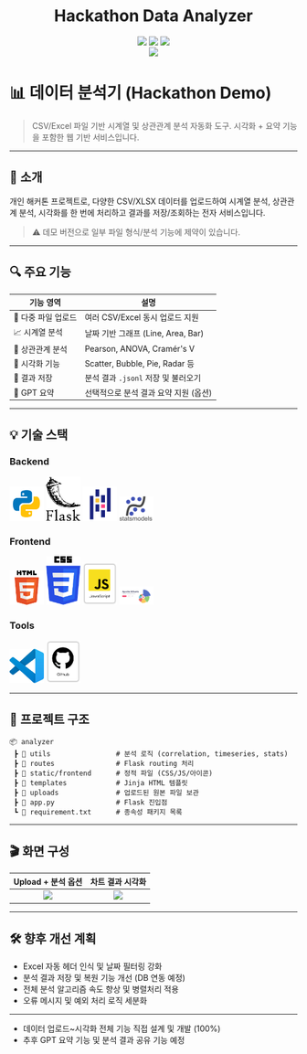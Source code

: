 <div align="center">

<!-- logo -->


# Hackathon Data Analyzer 

[<img src="https://img.shields.io/badge/-readme.md-important?style=flat&logo=google-chrome&logoColor=white" />]() [<img src="https://img.shields.io/badge/-tech blog-blue?style=flat&logo=google-chrome&logoColor=white" />]() [<img src="https://img.shields.io/badge/release-v0.1.0-yellow?style=flat&logo=google-chrome&logoColor=white" />]() <br/> [<img src="https://img.shields.io/badge/프로젝트 기간-2025.05~2025.06-green?style=flat&logo=&logoColor=white" />]()

</div>

# 📊 데이터 분석기 (Hackathon Demo)

> CSV/Excel 파일 기반 시계열 및 상관관계 분석 자동화 도구. 시각화 + 요약 기능을 포함한 웹 기반 서비스입니다.

---

## 📝 소개

개인 해커톤 프로젝트로, 다양한 CSV/XLSX 데이터를 업로드하여
시계열 분석, 상관관계 분석, 시각화를 한 번에 처리하고 결과를 저장/조회하는 전자 서비스입니다.

> ⚠️ 데모 버전으로 일부 파일 형식/분석 기능에 제약이 있습니다.

---

## 🔍 주요 기능

| 기능 영역        | 설명                            |
| ------------ | ----------------------------- |
| 📂 다중 파일 업로드 | 여러 CSV/Excel 동시 업로드 지원        |
| 📈 시계열 분석    | 날짜 기반 그래프 (Line, Area, Bar)   |
| 🔗 상관관계 분석   | Pearson, ANOVA, Cramér's V    |
| 🧩 시각화 기능    | Scatter, Bubble, Pie, Radar 등 |
| 💾 결과 저장     | 분석 결과 `.jsonl` 저장 및 불러오기      |
| 🤖 GPT 요약    | 선택적으로 분석 결과 요약 지원 (옵션)        |

---

## 💡 기술 스택


### Backend

<div>
<img src="./skills/Python.png" width="60">
<img src="./skills/Flask.png" width="60">
<img src="./skills/Pandas.png" width="60">
<img src="./skills/Statsmodels.png" width="60">
</div>

### Frontend

<div>
<img src="./skills/HTML.png" width="60">
<img src="./skills/CSS.png" width="60">
<img src="./skills/JavaScript.png" width="60">
<img src="./skills/ECharts.png" width="60">
</div>

### Tools

<div>
<img src="./skills/VSCode.png" width="60">
<img src="./skills/Github.png" width="60">
</div>

---

## 📁 프로젝트 구조

```
📦 analyzer
 ┣ 📂 utils                # 분석 로직 (correlation, timeseries, stats)
 ┣ 📂 routes               # Flask routing 처리
 ┣ 📂 static/frontend      # 정적 파일 (CSS/JS/아이콘)
 ┣ 📂 templates            # Jinja HTML 템플릿
 ┣ 📂 uploads              # 업로드된 원본 파일 보관
 ┣ 📜 app.py               # Flask 진입점
 ┗ 📜 requirement.txt      # 종속성 패키지 목록
```

---

## 🎬 화면 구성

|                                                         Upload + 분석 옵션                                                         |                                                            차트 결과 시각화                                                           |
| :----------------------------------------------------------------------------------------------------------------------------: | :----------------------------------------------------------------------------------------------------------------------------: |
| <img src="https://user-images.githubusercontent.com/80824750/208456048-acbf44a8-cd71-4132-b35a-500047adbe1c.gif" width="400"/> | <img src="https://user-images.githubusercontent.com/80824750/208456234-fb5fe434-aa65-4d7a-b955-89098d5bbe0b.gif" width="400"/> |

---

## 🛠 향후 개선 계획

* Excel 자동 헤더 인식 및 날짜 필터링 강화
* 분석 결과 저장 및 복원 기능 개선 (DB 연동 예정)
* 전체 분석 알고리즘 속도 향상 및 병렬처리 적용
* 오류 메시지 및 예외 처리 로직 세분화

---
* 데이터 업로드\~시각화 전체 기능 직접 설계 및 개발 (100%)
* 추후 GPT 요약 기능 및 분석 결과 공유 기능 예정
